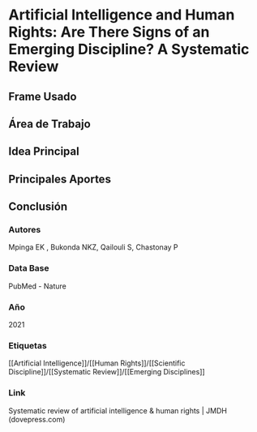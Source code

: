 # Artificial Intelligence and Human Rights: Are There Signs of an Emerging Discipline? A Systematic Review

## Frame Usado
## Área de Trabajo
## Idea Principal
## Principales Aportes
## Conclusión

### Autores
Mpinga EK , Bukonda NKZ, Qailouli S, Chastonay P
### Data Base
PubMed - Nature
### Año
2021
### Etiquetas
[[Artificial Intelligence]]/[[Human Rights]]/[[Scientific Discipline]]/[[Systematic Review]]/[[Emerging Disciplines]]
### Link
Systematic review of artificial intelligence & human rights | JMDH (dovepress.com)



